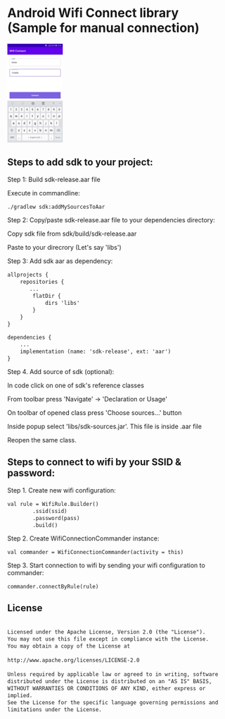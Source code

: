 # Android Wifi Connect library (Sample for manual connection)

<p float="left" align="left">
    <img src="/images/sample.jpg" width="25%" />
</p>

## Steps to add sdk to your project:

Step 1: Build sdk-release.aar file

Execute in commandline:

```
./gradlew sdk:addMySourcesToAar
```

Step 2: Copy/paste sdk-release.aar file to your dependencies directory:

Copy sdk file from sdk/build/sdk-release.aar

Paste to your direcrory (Let's say 'libs')

Step 3: Add sdk aar as dependency:

```
allprojects {
    repositories {
       ...
        flatDir {
            dirs 'libs'
        }
    }
}
```

```
dependencies {
    ...
    implementation (name: 'sdk-release', ext: 'aar')
}
```

Step 4. Add source of sdk (optional):

In code click on one of sdk's reference classes

From toolbar press 'Navigate' -> 'Declaration or Usage'

On toolbar of opened class press 'Choose sources...' button

Inside popup select 'libs/sdk-sources.jar'. This file is inside .aar file

Reopen the same class.


## Steps to connect to wifi by your SSID & password:

Step 1. Create new wifi configuration:

```
val rule = WifiRule.Builder()
        .ssid(ssid)
        .password(pass)
        .build()
```

Step 2. Create WifiConnectionCommander instance:

```
val commander = WifiConnectionCommander(activity = this)
```

Step 3. Start connection to wifi by sending your wifi configuration to commander:

```
commander.connectByRule(rule)
```


## License

```Copyright 2021 Oleksii Bolshakov

Licensed under the Apache License, Version 2.0 (the "License").
You may not use this file except in compliance with the License.
You may obtain a copy of the License at

http://www.apache.org/licenses/LICENSE-2.0

Unless required by applicable law or agreed to in writing, software
distributed under the License is distributed on an "AS IS" BASIS,
WITHOUT WARRANTIES OR CONDITIONS OF ANY KIND, either express or implied.
See the License for the specific language governing permissions and
limitations under the License.
```
